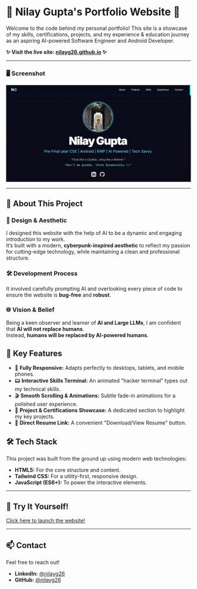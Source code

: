 # 🚀 Nilay Gupta's Portfolio Website 🚀

Welcome to the code behind my personal portfolio! This site is a showcase of my skills, certifications, projects, and my experience & education journey as an aspiring AI-powered Software Engineer and Android Developer.

**✨ Visit the live site: [nilayg26.github.io](https://nilayg26.github.io/) ✨**

---

### 🖥️ Screenshot

![A screenshot of the portfolio website's hero section, showing a profile picture and the title 'Nilay Gupta'.](Assets/screenshot.png)

---

## 🤖 About This Project

### 🎨 Design & Aesthetic
I designed this website with the help of AI to be a dynamic and engaging introduction to my work.  
It’s built with a modern, **cyberpunk-inspired aesthetic** to reflect my passion for cutting-edge technology, while maintaining a clean and professional structure.  

### 🛠️ Development Process
It involved carefully prompting AI and overlooking every piece of code to ensure the website is **bug-free** and **robust**.  

### 🌐 Vision & Belief
Being a keen observer and learner of **AI and Large LLMs**, I am confident that **AI will not replace humans**.  
Instead, **humans will be replaced by AI-powered humans**.  


## 🌟 Key Features

-   📱 **Fully Responsive:** Adapts perfectly to desktops, tablets, and mobile phones.
-   📟 **Interactive Skills Terminal:** An animated "hacker terminal" types out my technical skills.
-   🎬 **Smooth Scrolling & Animations:** Subtle fade-in animations for a polished user experience.
-   📂 **Project & Certifications Showcase:** A dedicated section to highlight my key projects.
-   📄 **Direct Resume Link:** A convenient "Download/View Resume" button.

## 🛠️ Tech Stack

This project was built from the ground up using modern web technologies:

-   **HTML5:** For the core structure and content.
-   **Tailwind CSS:** For a utility-first, responsive design.
-   **JavaScript (ES6+):** To power the interactive elements.

---

## 🚀 Try It Yourself!

[Click here to launch the website!](https://nilayg26.github.io)

---

## 📫 Contact

Feel free to reach out!

-   **LinkedIn:** [@nilayg26](https://www.linkedin.com/in/nilayg26/)
-   **GitHub:** [@nilayg26](https://github.com/nilayg26)
